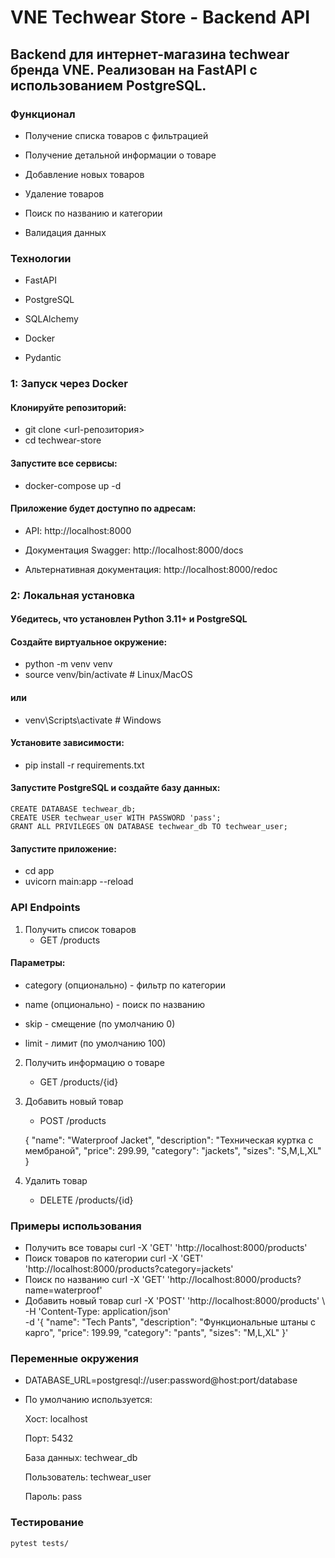 # VNE Techwear Store - Backend API
## Backend для интернет-магазина techwear бренда VNE. Реализован на FastAPI с использованием PostgreSQL.

### Функционал
  * Получение списка товаров с фильтрацией

  * Получение детальной информации о товаре

  * Добавление новых товаров

  * Удаление товаров

  * Поиск по названию и категории

  * Валидация данных

### Технологии
* FastAPI 

* PostgreSQL 

* SQLAlchemy 

* Docker 

* Pydantic 


### 1: Запуск через Docker 

#### Клонируйте репозиторий:

* git clone <url-репозитория>
* cd techwear-store
#### Запустите все сервисы:

* docker-compose up -d
#### Приложение будет доступно по адресам:

* API: http://localhost:8000

* Документация Swagger: http://localhost:8000/docs

* Альтернативная документация: http://localhost:8000/redoc

### 2: Локальная установка
#### Убедитесь, что установлен Python 3.11+ и PostgreSQL

#### Создайте виртуальное окружение:

* python -m venv venv
* source venv/bin/activate  # Linux/MacOS
#### или
* venv\Scripts\activate     # Windows
#### Установите зависимости:

* pip install -r requirements.txt

#### Запустите PostgreSQL и создайте базу данных:

    CREATE DATABASE techwear_db;
    CREATE USER techwear_user WITH PASSWORD 'pass';
    GRANT ALL PRIVILEGES ON DATABASE techwear_db TO techwear_user;

#### Запустите приложение:

* cd app
* uvicorn main:app --reload


### API Endpoints
 1. Получить список товаров
     * GET /products

#### Параметры:

* category (опционально) - фильтр по категории

* name (опционально) - поиск по названию

* skip - смещение (по умолчанию 0)

* limit - лимит (по умолчанию 100)

2. Получить информацию о товаре
   * GET /products/{id}

3. Добавить новый товар
   * POST /products


    {
      "name": "Waterproof Jacket",
      "description": "Техническая куртка с мембраной",
      "price": 299.99,
      "category": "jackets",
      "sizes": "S,M,L,XL"
    }

4. Удалить товар
   * DELETE /products/{id}


### Примеры использования
* Получить все товары curl -X 'GET' 'http://localhost:8000/products'
* Поиск товаров по категории  curl -X 'GET' 'http://localhost:8000/products?category=jackets'
* Поиск по названию curl -X 'GET' 'http://localhost:8000/products?name=waterproof'
* Добавить новый товар curl -X 'POST' 'http://localhost:8000/products' \ 
-H 'Content-Type: application/json' \
-d '{
  "name": "Tech Pants",
  "description": "Функциональные штаны с карго",
  "price": 199.99,
  "category": "pants",
  "sizes": "M,L,XL"
}'


### Переменные окружения

 * DATABASE_URL=postgresql://user:password@host:port/database
 * По умолчанию используется:
    
    Хост: localhost
    
    Порт: 5432
    
    База данных: techwear_db
    
    Пользователь: techwear_user
    
    Пароль: pass




### Тестирование

    pytest tests/